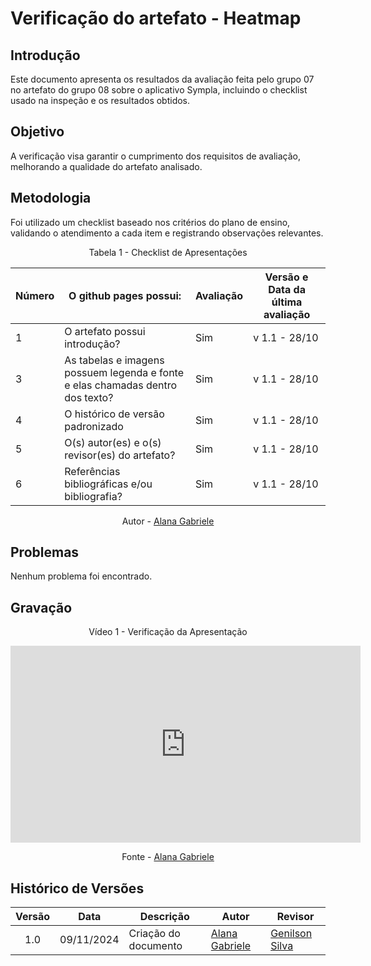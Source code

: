 # Verificação do artefato - Heatmap

## Introdução

Este documento apresenta os resultados da avaliação feita pelo grupo 07 no artefato do grupo 08 sobre o aplicativo Sympla, incluindo o checklist usado na inspeção e os resultados obtidos.

## Objetivo

A verificação visa garantir o cumprimento dos requisitos de avaliação, melhorando a qualidade do artefato analisado.

## Metodologia

Foi utilizado um checklist baseado nos critérios do plano de ensino, validando o atendimento a cada item e registrando observações relevantes.

<div style="text-align: center">
<p>Tabela 1 - Checklist de  Apresentações</p>
</div>

| Número | O github pages possui:                                                         | Avaliação | Versão e Data da última avaliação |
| ------ | ------------------------------------------------------------------------------ | --------- | --------------------------------- |
| 1      | O artefato possui introdução?                                                  | Sim       | v 1.1 - 28/10                     |
| 3      | As tabelas e imagens possuem legenda e fonte e elas chamadas dentro dos texto? | Sim       | v 1.1 - 28/10                     |
| 4      | O histórico de versão padronizado                                              | Sim       | v 1.1 - 28/10                     |
| 5      | O(s) autor(es) e o(s) revisor(es) do artefato?                                 | Sim       | v 1.1 - 28/10                     |
| 6      | Referências bibliográficas e/ou bibliografia?                                  | Sim       | v 1.1 - 28/10                     |

<p style="text-align: center;">Autor - <a href="https://github.com/alanagabriele">Alana Gabriele</a></p>

## Problemas

Nenhum problema foi encontrado.

## Gravação

<div style="text-align: center">
<p>Vídeo 1 - Verificação da Apresentação</p>
</div>
<iframe width="560" height="315" src="https://www.youtube.com/embed/hIQZl6sWpMI?si=KLPTplnsYCCr1qQ1" title="YouTube video player" frameborder="0" allow="accelerometer; autoplay; clipboard-write; encrypted-media; gyroscope; picture-in-picture; web-share" referrerpolicy="strict-origin-when-cross-origin" allowfullscreen></iframe>
<p style="text-align: center;">Fonte - <a href="https://github.com/alanagabriele">Alana Gabriele</a></p>

## Histórico de Versões

| Versão | Data       | Descrição            | Autor                                              | Revisor                                          |
| :----: | ---------- | -------------------- | -------------------------------------------------- | ------------------------------------------------ |
|  1.0   | 09/11/2024 | Criação do documento | [Alana Gabriele](https://github.com/alanagabriele) | [Genilson Silva](https://github.com/GenilsonJrs) |

